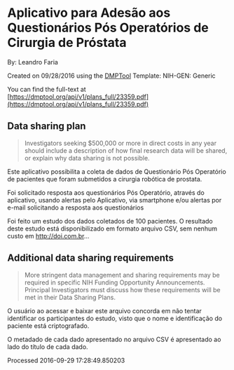 # Aplicativo para Adesão aos Questionários Pós Operatórios de Cirurgia de Próstata

By: Leandro Faria

Created on 09/28/2016 using the [DMPTool](https://dmp.cdlib.org/) Template: NIH-GEN: Generic

You can find the full-text at [https://dmptool.org/api/v1/plans_full/23359.pdf](https://dmptool.org/api/v1/plans_full/23359.pdf) 

## Data sharing plan

> Investigators seeking $500,000 or more in direct costs in any year should include a description of how final research data will be shared, or explain why data sharing is not possible.

Este aplicativo possibilita a coleta de dados de Question&aacute;rio P&oacute;s Operat&oacute;rio de pacientes que foram submetidos a cirurgia rob&oacute;tica de prostata.

Foi solicitado resposta aos question&aacute;rios P&oacute;s Operat&oacute;rio, atrav&eacute;s do aplicativo, usando alertas pelo Aplicativo, via smartphone e/ou alertas por e-mail solicitando a resposta aos question&aacute;rios

Foi feito um estudo dos dados coletados de 100 pacientes. O resultado deste estudo est&aacute; disponibilizado em formato arquivo CSV, sem nenhum custo em http://doi.com.br...


## Additional data sharing requirements

> More stringent data management and sharing requirements may be required in specific NIH Funding Opportunity Announcements. Principal Investigators must discuss how these requirements will be met in their Data Sharing Plans.

O usu&aacute;rio ao acessar e baixar este arquivo concorda em n&atilde;o tentar identificar os participantes do estudo, visto que o nome e identifica&ccedil;&atilde;o do paciente est&aacute; criptografado.

O metadado de cada dado apresentado no arquivo CSV &eacute; apresentado ao lado do t&iacute;tulo de cada dado.


Processed 2016-09-29 17:28:49.850203
